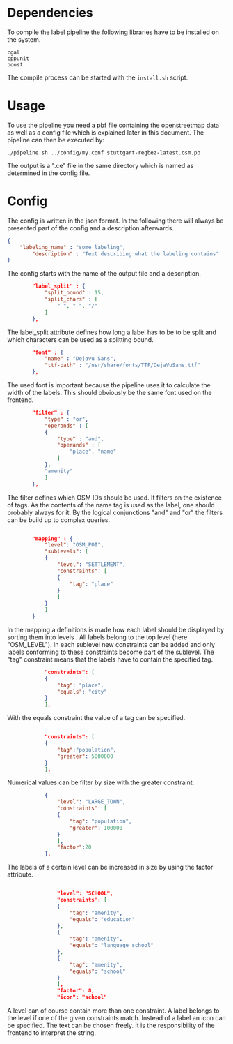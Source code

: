 
# Dependencies
To compile the label pipeline the following libraries have to be
installed on the system.
```
cgal
cppunit
boost
```
The compile process can be started with the `install.sh` script.

# Usage
To use the pipeline you need a pbf file containing the openstreetmap
data as well as a config file which is explained later in this
document. The pipeline can then be executed by:
``` shell
./pipeline.sh ../config/my.conf stuttgart-regbez-latest.osm.pb
```
The output is a ".ce" file in the same directory which is named as
determined in the config file.

# Config
The config is written in the json format. In the following there will
always be presented part of the config and a description afterwards.

``` json
{
	"labeling_name" : "some labeling",
		"description" : "Text describing what the labeling contains"
}
```
The config starts with the name of the output file and a description.

``` json
		"label_split" : {
			"split_bound" : 15,
			"split_chars" : [
				" ", "-", "/"
			]
		},
```

The label_split attribute defines how long a label has to be to be
split and which characters can be used as a splitting bound.

``` json
		"font" : {
			"name" : "Dejavu Sans",
			"ttf-path" : "/usr/share/fonts/TTF/DejaVuSans.ttf"
		},
```

The used font is important because the pipeline uses it to calculate
the width of the labels. This should obviously be the same font used
on the frontend.

``` json
		"filter" : {
			"type" : "or",
			"operands" : [
			{
				"type" : "and",
				"operands" : [
					"place", "name"
				]
			},
			"amenity"
			]
		},
```

 The filter defines which OSM IDs should be used. It filters on the
 existence of tags. As the contents of the name tag is used as the
 label, one should probably always for it. By the logical conjunctions
 "and" and "or" the filters can be build up to complex queries.

``` json

		"mapping" : {
			"level": "OSM_POI",
			"sublevels": [
			{
				"level": "SETTLEMENT",
				"constraints": [
				{
					"tag": "place"
				}
				]
			}
			]
		}
```

In the mapping a definitions is made how each label should be
displayed by sorting them into levels . All labels belong to the
top level (here "OSM_LEVEL"). In each sublevel new constraints can be
added and only labels conforming to these constraints become part of
the sublevel. The "tag" constraint means that the labels have to
contain the specified tag.

``` json
			"constraints": [
			{
				"tag": "place",
				"equals": "city"
			}
			],
```

With the equals constraint the value of a tag can be specified.

``` json

			"constraints": [
			{
				"tag":"population",
				"greater": 5000000
			}
			],
```

Numerical values can be filter by size with the greater constraint.

``` json
			{
				"level": "LARGE_TOWN",
				"constraints": [
				{
					"tag": "population",
					"greater": 100000
				}
				],
				"factor":20
			},
```


The labels of a certain level can be increased in size by using the
factor attribute.


``` json

				"level": "SCHOOL",
				"constraints": [
				{
					"tag": "amenity",
					"equals": "education"
				},
				{
					"tag": "amenity",
					"equals": "language_school"
				},
				{
					"tag": "amenity",
					"equals": "school"
				}
				],
				"factor": 8,
				"icon": "school"
```

 A level can of course contain more than one constraint. A label
 belongs to the level if one of the given constraints match. Instead
 of a label an icon can be specified. The text can be chosen
 freely. It is the responsibility of the frontend to interpret the string.

